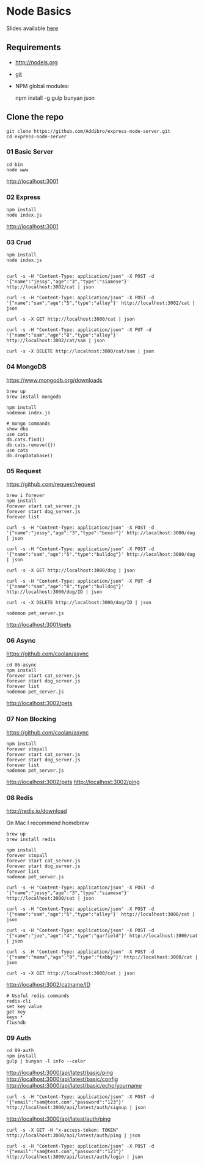 # Node Basics

Slides available [here](https://docs.google.com/presentation/d/1DjxNtdHH1k39Kml5If9Euo7ZKXAT52HDNgQpJTbcUGg/edit?usp=sharing)

## Requirements

- <http://nodejs.org>

- [git](http://git-scm.com/downloads)

- NPM global modules:

    npm install -g gulp bunyan json

## Clone the repo

    git clone https://github.com/Addibro/express-node-server.git
    cd express-node-server

### 01 Basic Server

    cd bin
    node www

<http://localhost:3001>

### 02 Express

    npm install
    node index.js

<http://localhost:3001>

### 03 Crud

    npm install
    node index.js


    curl -s -H "Content-Type: application/json" -X POST -d '{"name":"jessy","age":"3","type":"siamese"}' http://localhost:3002/cat | json

    curl -s -H "Content-Type: application/json" -X POST -d '{"name":"sam","age":"5","type":"alley"}' http://localhost:3002/cat | json

    curl -s -X GET http://localhost:3000/cat | json

    curl -s -H "Content-Type: application/json" -X PUT -d '{"name":"sam","age":"8","type":"alley"}' http://localhost:3002/cat/sam | json

    curl -s -X DELETE http://localhost:3000/cat/sam | json


### 04 MongoDB

<https://www.mongodb.org/downloads>


    brew up
    brew install mongodb

    npm install
    nodemon index.js

    # mongo commands
    show dbs
    use cats
    db.cats.find()
    db.cats.remove({})
    use cats
    db.dropDatabase()

### 05 Request

<https://github.com/request/request>

    brew i forever
    npm install
    forever start cat_server.js
    forever start dog_server.js
    forever list

    curl -s -H "Content-Type: application/json" -X POST -d '{"name":"jessy","age":"3","type":"boxer"}' http://localhost:3000/dog | json

    curl -s -H "Content-Type: application/json" -X POST -d '{"name":"sam","age":"5","type":"bulldog"}' http://localhost:3000/dog | json

    curl -s -X GET http://localhost:3000/dog | json

    curl -s -H "Content-Type: application/json" -X PUT -d '{"name":"sam","age":"8","type":"bulldog"}' http://localhost:3000/dog/ID | json

    curl -s -X DELETE http://localhost:3000/dog/ID | json

    nodemon pet_server.js

<http://localhost:3001/pets>

### 06 Async

<https://github.com/caolan/async>

    cd 06-async
    npm install
    forever start cat_server.js
    forever start dog_server.js
    forever list
    nodemon pet_server.js

<http://localhost:3002/pets>

### 07 Non Blocking

<https://github.com/caolan/async>

    npm install
    forever stopall
    forever start cat_server.js
    forever start dog_server.js
    forever list
    nodemon pet_server.js

<http://localhost:3002/pets>
<http://localhost:3002/ping>

### 08 Redis

<http://redis.io/download>

On Mac I recommend homebrew

    brew up
    brew install redis

    npm install
    forever stopall
    forever start cat_server.js
    forever start dog_server.js
    forever list
    nodemon pet_server.js

    curl -s -H "Content-Type: application/json" -X POST -d '{"name":"jessy","age":"3","type":"siamese"}' http://localhost:3000/cat | json

    curl -s -H "Content-Type: application/json" -X POST -d '{"name":"sam","age":"5","type":"alley"}' http://localhost:3000/cat | json

    curl -s -H "Content-Type: application/json" -X POST -d '{"name":"joe","age":"4","type":"garfield"}' http://localhost:3000/cat | json

    curl -s -H "Content-Type: application/json" -X POST -d '{"name":"mama","age":"9","type":"tabby"}' http://localhost:3000/cat | json

    curl -s -X GET http://localhost:3000/cat | json

<http://localhost:3002/catname/ID>

    # Useful redis commands
    redis-cli
    set key value
    get key
    keys *
    flushdb

### 09 Auth

    cd 09-auth
    npm install
    gulp | bunyan -l info --color

<http://localhost:3000/api/latest/basic/ping>
<http://localhost:3000/api/latest/basic/config>
<http://localhost:3000/api/latest/basic/echo/yourname>

    curl -s -H "Content-Type: application/json" -X POST -d '{"email":"sam@test.com","password":"123"}' http://localhost:3000/api/latest/auth/signup | json

<http://localhost:3000/api/latest/auth/ping>

    curl -s -X GET -H "x-access-token: TOKEN" http://localhost:3000/api/latest/auth/ping | json

    curl -s -H "Content-Type: application/json" -X POST -d '{"email":"sam@test.com","password":"123"}' http://localhost:3000/api/latest/auth/login | json

